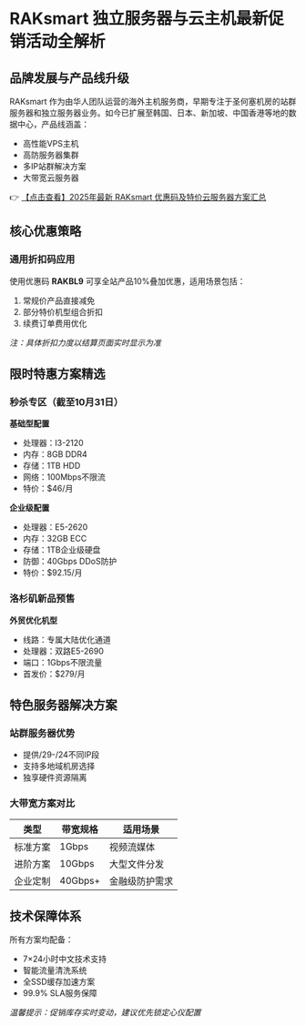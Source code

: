 # RAKsmart 独立服务器与云主机最新促销活动全解析

## 品牌发展与产品线升级
RAKsmart 作为由华人团队运营的海外主机服务商，早期专注于圣何塞机房的站群服务器和独立服务器业务。如今已扩展至韩国、日本、新加坡、中国香港等地的数据中心，产品线涵盖：
- 高性能VPS主机
- 高防服务器集群
- 多IP站群解决方案
- 大带宽云服务器

👉 [【点击查看】2025年最新 RAKsmart 优惠码及特价云服务器方案汇总](https://bit.ly/raksmart)

## 核心优惠策略
### 通用折扣码应用
使用优惠码 **RAKBL9** 可享全站产品10%叠加优惠，适用场景包括：
1. 常规价产品直接减免
2. 部分特价机型组合折扣
3. 续费订单费用优化

*注：具体折扣力度以结算页面实时显示为准*

## 限时特惠方案精选
### 秒杀专区（截至10月31日）
**基础型配置**
- 处理器：I3-2120
- 内存：8GB DDR4
- 存储：1TB HDD
- 网络：100Mbps不限流
- 特价：$46/月

**企业级配置**
- 处理器：E5-2620
- 内存：32GB ECC
- 存储：1TB企业级硬盘
- 防御：40Gbps DDoS防护
- 特价：$92.15/月

### 洛杉矶新品预售
**外贸优化机型**
- 线路：专属大陆优化通道
- 处理器：双路E5-2690
- 端口：1Gbps不限流量
- 首发价：$279/月

## 特色服务器解决方案
### 站群服务器优势
- 提供/29-/24不同IP段
- 支持多地域机房选择
- 独享硬件资源隔离

### 大带宽方案对比
| 类型       | 带宽规格 | 适用场景         |
|------------|----------|------------------|
| 标准方案   | 1Gbps    | 视频流媒体       |
| 进阶方案   | 10Gbps   | 大型文件分发     |
| 企业定制   | 40Gbps+  | 金融级防护需求   |

## 技术保障体系
所有方案均配备：
- 7×24小时中文技术支持
- 智能流量清洗系统
- 全SSD缓存加速方案
- 99.9% SLA服务保障

*温馨提示：促销库存实时变动，建议优先锁定心仪配置*